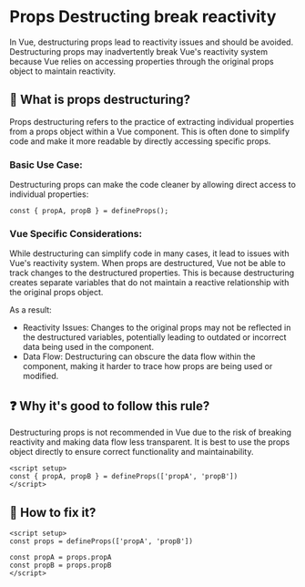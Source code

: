 # Props Destructing break reactivity

In Vue, destructuring props lead to reactivity issues and should be avoided. Destructuring props may inadvertently break Vue's reactivity system because Vue relies on accessing properties through the original props object to maintain reactivity.

## 📖 What is props destructuring?

Props destructuring refers to the practice of extracting individual properties from a props object within a Vue component. This is often done to simplify code and make it more readable by directly accessing specific props.

### Basic Use Case:

Destructuring props can make the code cleaner by allowing direct access to individual properties:

```
const { propA, propB } = defineProps();

```

### Vue Specific Considerations:

While destructuring can simplify code in many cases, it lead to issues with Vue's reactivity system. When props are destructured, Vue not be able to track changes to the destructured properties. This is because destructuring creates separate variables that do not maintain a reactive relationship with the original props object.

As a result:

- Reactivity Issues: Changes to the original props may not be reflected in the destructured variables, potentially leading to outdated or incorrect data being used in the component.
- Data Flow: Destructuring can obscure the data flow within the component, making it harder to trace how props are being used or modified.

## ❓ Why it's good to follow this rule?

Destructuring props is not recommended in Vue due to the risk of breaking reactivity and making data flow less transparent. It is best to use the props object directly to ensure correct functionality and maintainability.

```vue
<script setup>
const { propA, propB } = defineProps(['propA', 'propB'])
</script>
```

## 🤩 How to fix it?

```vue
<script setup>
const props = defineProps(['propA', 'propB'])

const propA = props.propA
const propB = props.propB
</script>
```
